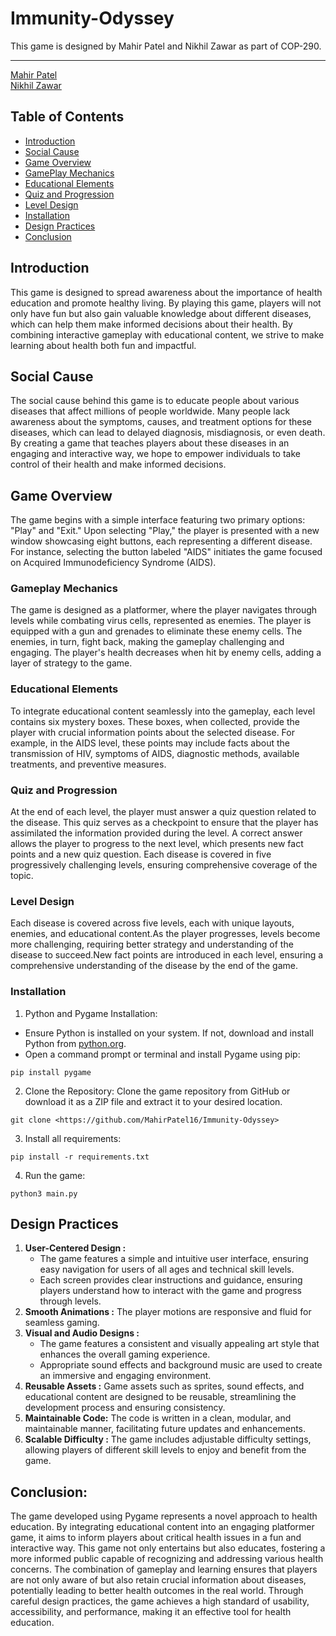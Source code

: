 # Immunity-Odyssey

 This game is designed by Mahir Patel and Nikhil Zawar as part of COP-290.

---
 <a href="">Mahir Patel</a> 
 \
 <a href="">Nikhil Zawar</a> 

## Table of Contents

- [Introduction](#introduction)
- [Social Cause](#social-cause)
- [Game Overview](#game-overview)
- [GamePlay Mechanics](#gameplay-mechanics)
- [Educational Elements](#educational-elements)
- [Quiz and Progression](#quiz-and-progression)
- [Level Design](#level-design)
- [Installation](#installation)
- [Design Practices](#design-practices)
- [Conclusion](#conclusion)
## Introduction
 This game is designed to spread awareness about the importance of health education and promote healthy living. By playing this game, players will not only have fun but also gain valuable knowledge about different diseases, which can help them make informed decisions about their health. By combining interactive gameplay with educational content, we strive to make learning about health both fun and impactful.
## Social Cause
The social cause behind this game is to educate people about various diseases that affect millions of people worldwide. Many people lack awareness about the symptoms, causes, and treatment options for these diseases, which can lead to delayed diagnosis, misdiagnosis, or even death. By creating a game that teaches players about these diseases in an engaging and interactive way, we hope to empower individuals to take control of their health and make informed decisions.

## Game Overview
The game begins with a simple interface featuring two primary options: "Play" and "Exit." Upon selecting "Play," the player is presented with a new window showcasing eight buttons, each representing a different disease. For instance, selecting the button labeled "AIDS" initiates the game focused on Acquired Immunodeficiency Syndrome (AIDS).

### Gameplay Mechanics
The game is designed as a platformer, where the player navigates through levels while combating virus cells, represented as enemies. The player is equipped with a gun and grenades to eliminate these enemy cells. The enemies, in turn, fight back, making the gameplay challenging and engaging. The player's health decreases when hit by enemy cells, adding a layer of strategy to the game.

### Educational Elements
To integrate educational content seamlessly into the gameplay, each level contains six mystery boxes. These boxes, when collected, provide the player with crucial information points about the selected disease. For example, in the AIDS level, these points may include facts about the transmission of HIV, symptoms of AIDS, diagnostic methods, available treatments, and preventive measures.

### Quiz and Progression
At the end of each level, the player must answer a quiz question related to the disease. This quiz serves as a checkpoint to ensure that the player has assimilated the information provided during the level. A correct answer allows the player to progress to the next level, which presents new fact points and a new quiz question. Each disease is covered in five progressively challenging levels, ensuring comprehensive coverage of the topic.

### Level Design
Each disease is covered across five levels, each with unique layouts, enemies, and educational content.As the player progresses, levels become more challenging, requiring better strategy and understanding of the disease to succeed.New fact points are introduced in each level, ensuring a comprehensive understanding of the disease by the end of the game.

### Installation
1. Python and Pygame Installation:
* Ensure Python is installed on your system. If not, download and install Python from <a href="python.org">python.org</a>.
* Open a command prompt or terminal and install Pygame using pip:
```
pip install pygame
```
2. Clone the Repository:
Clone the game repository from GitHub or download it as a ZIP file and extract it to your desired location.
```
git clone <https://github.com/MahirPatel16/Immunity-Odyssey>
```
3. Install all requirements:
```
pip install -r requirements.txt
```
4. Run the game:
```
python3 main.py
```
## Design Practices

1. **User-Centered Design :**   
    * The game features a simple and intuitive user interface, ensuring easy navigation for users of all ages and technical skill levels. 
    * Each screen provides clear instructions and guidance, ensuring players understand how to interact with the game and progress  through levels.
2. **Smooth Animations :** The player motions are responsive and fluid for seamless gaming.
3. **Visual and Audio Designs :**
    * The game features a consistent and visually appealing art style that enhances the overall gaming experience.
    * Appropriate sound effects and background music are used to create an immersive and engaging environment.
4. **Reusable Assets :** Game assets such as sprites, sound effects, and educational content are designed to be reusable, streamlining the development process and ensuring consistency.
5. **Maintainable Code:** The code is written in a clean, modular, and maintainable manner, facilitating future updates and enhancements.
6. **Scalable Difficulty :** The game includes adjustable difficulty settings, allowing players of different skill levels to enjoy and benefit from the game.

## Conclusion:
The game developed using Pygame represents a novel approach to health education. By integrating educational content into an engaging platformer game, it aims to inform players about critical health issues in a fun and interactive way. This game not only entertains but also educates, fostering a more informed public capable of recognizing and addressing various health concerns. The combination of gameplay and learning ensures that players are not only aware of but also retain crucial information about diseases, potentially leading to better health outcomes in the real world. Through careful design practices, the game achieves a high standard of usability, accessibility, and performance, making it an effective tool for health education.
